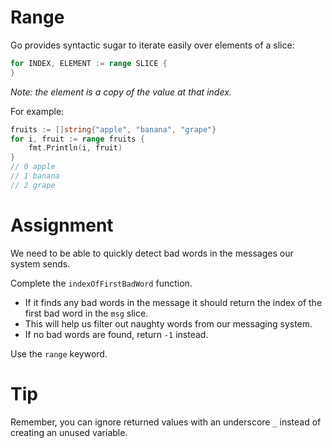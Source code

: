 # Range

Go provides syntactic sugar to iterate easily over elements of a slice:

```go
for INDEX, ELEMENT := range SLICE {
}
```

_Note: the element is a copy of the value at that index._

For example:

```go
fruits := []string{"apple", "banana", "grape"}
for i, fruit := range fruits {
    fmt.Println(i, fruit)
}
// 0 apple
// 1 banana
// 2 grape
```

# Assignment

We need to be able to quickly detect bad words in the messages our system sends.

Complete the `indexOfFirstBadWord` function.

- If it finds any bad words in the message it should return the index of the first bad word in the `msg` slice.
- This will help us filter out naughty words from our messaging system.
- If no bad words are found, return `-1` instead.

Use the `range` keyword.

# Tip

Remember, you can ignore returned values with an underscore `_` instead of creating an unused variable.
